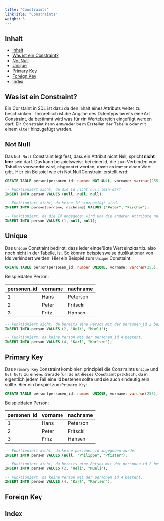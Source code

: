 ```yaml
---
title: "Constraints"
linkTitle: "Constraints"
weight: 3
---
```


## Inhalt
* [Inhalt](#inhalt)
* [Was ist ein Constraint?](#was-ist-ein-constraint)
* [Not Null](#not-null)
* [Unique](#unique)
* [Primary Key](#primary-key)
* [Foreign Key](#foreign-key)
* [Index](#index)




## Was ist ein Constraint?
Ein Constaint in SQL ist dazu da den Inhalt eines Attributs weiter zu beschränken. Theoretisch ist die Angabe des 
Datentyps bereits eine Art Constraint, da bestimmt wird was für ein Wertebereich eingefügt werden darf. Ein Constraint
kann entweder beim Erstellen der Tabelle oder mit einem `Alter` hinzugefügt werden.

## Not Null
Das `Not Null` Constraint legt fest, dass ein Attribut nicht Null, spricht **nicht leer** sein darf. Das kann
beispielsweise bei einer Id, die zum Verbinden von Tabellen verwendet wird, eingesetzt werden, damit es immer einen Wert
gibt. Hier ein Beispiel wie ein Not Null Constraint erstellt wird:

```sql
CREATE TABLE person(personen_id: number NOT NULL, vorname: varchar(255), nachname: varchar(255));
```

```sql
-- Funktioniert nicht, da die Id nicht null sein darf.
INSERT INTO person VALUES (null, null, null);

-- Funktioniert nicht, da keine Id hinzugefügt wird.
INSERT INTO person(vorname, nachname) VALUES ("Peter", "Fischer");

-- Funktioniert, da die Id angegeben wird und die anderen Attribute null sein dürfen.
INSERT INTO person VALUES (1, null, null);
```

## Unique
Das `Unique` Constraint bedingt, dass jeder eingefügte Wert einzigartig, also noch nicht in der Tabelle, ist. So können
beispielsweise duplikationen von Ids verhindert werden. Hier ein Beispiel zum `Unique` Constraint:

```sql
CREATE TABLE person(personen_id: number UNIQUE, vorname: varchar(255), nachname: varchar(255));
```

Beispieldaten Person:

| personen_id | vorname | nachname |
|-------------|---------|----------|
| 1           | Hans    | Peterson |
| 2           | Peter   | Fritschi |
| 3           | Fritz   | Hansen   |


```sql
-- Funktioniert nicht, da bereits eine Person mit der personen_id 2 besteht.
INSERT INTO person VALUES (2, "Ueli", "Mueli");

-- Funktioniert, da keine Person mit der personen_id 4 besteht.
INSERT INTO person VALUES (4, "Karl", "Karlsen");
```

## Primary Key
Das `Primary Key` Constraint kombiniert prinzipiell die Constraints `Unique` und `Not Null` zu einem. Gerade für Ids ist
dieses Constraint praktisch, da in eigentlich jedem Fall eine Id bestehen sollte und sie auch eindeutig sein sollte.
Hier ein beispiel zum `Primary Key`:

```sql
CREATE TABLE person(personen_id: number UNIQUE, vorname: varchar(255), nachname: varchar(255));
```

Beispieldaten Person:

| personen_id | vorname | nachname |
|-------------|---------|----------|
| 1           | Hans    | Peterson |
| 2           | Peter   | Fritschi |
| 3           | Fritz   | Hansen   |


```sql
-- Funktioniert nicht, da keine personen_id angegeben wurde.
INSERT INTO person VALUES (null, "Philippe", "Pfister");

-- Funktioniert nicht, da bereits eine Person mit der personen_id 2 besteht.
INSERT INTO person VALUES (2, "Ueli", "Mueli");

-- Funktioniert, da keine Person mit der personen_id 4 besteht.
INSERT INTO person VALUES (4, "Karl", "Karlsen");
```

## Foreign Key

## Index


